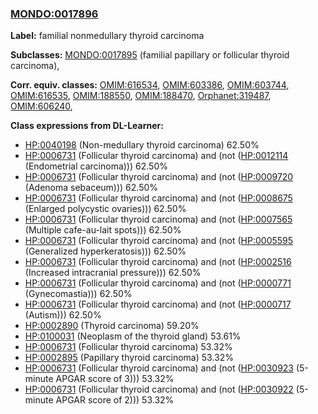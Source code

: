 
### [MONDO:0017896](http://purl.obolibrary.org/obo/MONDO_0017896)
**Label:** familial nonmedullary thyroid carcinoma

**Subclasses:** [MONDO:0017895](http://purl.obolibrary.org/obo/MONDO_0017895) (familial papillary or follicular thyroid carcinoma), 

**Corr. equiv. classes:** [OMIM:616534](http://purl.obolibrary.org/obo/OMIM_616534), [OMIM:603386](http://purl.obolibrary.org/obo/OMIM_603386), [OMIM:603744](http://purl.obolibrary.org/obo/OMIM_603744), [OMIM:616535](http://purl.obolibrary.org/obo/OMIM_616535), [OMIM:188550](http://purl.obolibrary.org/obo/OMIM_188550), [OMIM:188470](http://purl.obolibrary.org/obo/OMIM_188470), [Orphanet:319487](http://www.orpha.net/ORDO/Orphanet_319487), [OMIM:606240](http://purl.obolibrary.org/obo/OMIM_606240), 

**Class expressions from DL-Learner:**

- [HP:0040198](http://purl.obolibrary.org/obo/HP_0040198) (Non-medullary thyroid carcinoma) 62.50%
- [HP:0006731](http://purl.obolibrary.org/obo/HP_0006731) (Follicular thyroid carcinoma) and (not ([HP:0012114](http://purl.obolibrary.org/obo/HP_0012114) (Endometrial carcinoma))) 62.50%
- [HP:0006731](http://purl.obolibrary.org/obo/HP_0006731) (Follicular thyroid carcinoma) and (not ([HP:0009720](http://purl.obolibrary.org/obo/HP_0009720) (Adenoma sebaceum))) 62.50%
- [HP:0006731](http://purl.obolibrary.org/obo/HP_0006731) (Follicular thyroid carcinoma) and (not ([HP:0008675](http://purl.obolibrary.org/obo/HP_0008675) (Enlarged polycystic ovaries))) 62.50%
- [HP:0006731](http://purl.obolibrary.org/obo/HP_0006731) (Follicular thyroid carcinoma) and (not ([HP:0007565](http://purl.obolibrary.org/obo/HP_0007565) (Multiple cafe-au-lait spots))) 62.50%
- [HP:0006731](http://purl.obolibrary.org/obo/HP_0006731) (Follicular thyroid carcinoma) and (not ([HP:0005595](http://purl.obolibrary.org/obo/HP_0005595) (Generalized hyperkeratosis))) 62.50%
- [HP:0006731](http://purl.obolibrary.org/obo/HP_0006731) (Follicular thyroid carcinoma) and (not ([HP:0002516](http://purl.obolibrary.org/obo/HP_0002516) (Increased intracranial pressure))) 62.50%
- [HP:0006731](http://purl.obolibrary.org/obo/HP_0006731) (Follicular thyroid carcinoma) and (not ([HP:0000771](http://purl.obolibrary.org/obo/HP_0000771) (Gynecomastia))) 62.50%
- [HP:0006731](http://purl.obolibrary.org/obo/HP_0006731) (Follicular thyroid carcinoma) and (not ([HP:0000717](http://purl.obolibrary.org/obo/HP_0000717) (Autism))) 62.50%
- [HP:0002890](http://purl.obolibrary.org/obo/HP_0002890) (Thyroid carcinoma) 59.20%
- [HP:0100031](http://purl.obolibrary.org/obo/HP_0100031) (Neoplasm of the thyroid gland) 53.61%
- [HP:0006731](http://purl.obolibrary.org/obo/HP_0006731) (Follicular thyroid carcinoma) 53.32%
- [HP:0002895](http://purl.obolibrary.org/obo/HP_0002895) (Papillary thyroid carcinoma) 53.32%
- [HP:0006731](http://purl.obolibrary.org/obo/HP_0006731) (Follicular thyroid carcinoma) and (not ([HP:0030923](http://purl.obolibrary.org/obo/HP_0030923) (5-minute APGAR score of 3))) 53.32%
- [HP:0006731](http://purl.obolibrary.org/obo/HP_0006731) (Follicular thyroid carcinoma) and (not ([HP:0030922](http://purl.obolibrary.org/obo/HP_0030922) (5-minute APGAR score of 2))) 53.32%


